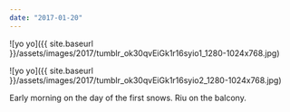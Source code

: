 ```yaml
---
date: "2017-01-20"
---
```


![yo yo]({{ site.baseurl }}/assets/images/2017/tumblr_ok30qvEiGk1r16syio1_1280-1024x768.jpg)

![yo yo]({{ site.baseurl }}/assets/images/2017/tumblr_ok30qvEiGk1r16syio2_1280-1024x768.jpg)

Early morning on the day of the first snows. Riu on the balcony.
